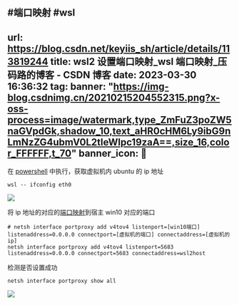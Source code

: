#端口映射  #wsl
---
url: https://blog.csdn.net/keyiis_sh/article/details/113819244
title: wsl2 设置端口映射_wsl 端口映射_压码路的博客 - CSDN 博客
date: 2023-03-30 16:36:32
tag: 
banner: "https://img-blog.csdnimg.cn/20210215204552315.png?x-oss-process=image/watermark,type_ZmFuZ3poZW5naGVpdGk,shadow_10,text_aHR0cHM6Ly9ibG9nLmNzZG4ubmV0L2tleWlpc19zaA==,size_16,color_FFFFFF,t_70"
banner_icon: 🔖
---
在 [powershell](https://so.csdn.net/so/search?q=powershell&spm=1001.2101.3001.7020) 中执行，获取虚拟机内 ubuntu 的 ip 地址

```
wsl -- ifconfig eth0

```

![](<assets/1680165392766.png>)

将 ip 地址的对应的[端口映射](https://so.csdn.net/so/search?q=%E7%AB%AF%E5%8F%A3%E6%98%A0%E5%B0%84&spm=1001.2101.3001.7020)到宿主 win10 对应的端口

```
# netsh interface portproxy add v4tov4 listenport=[win10端口] listenaddress=0.0.0.0 connectport=[虚拟机的端口] connectaddress=[虚拟机的ip]
netsh interface portproxy add v4tov4 listenport=5683 listenaddress=0.0.0.0 connectport=5683 connectaddress=wsl2host
```

检测是否设置成功

```
netsh interface portproxy show all

```

![](<assets/1680165392882.png>)